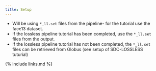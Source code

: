 ```yaml
---
title: Setup
---
```

- Will be using `*_ll.set` files from the pipeline- for the tutorial use the face13 dataset.
- If the lossless pipeline tutorial has been completed, use the `*_ll.set` files from the output.
- If the lossless pipeline tutorial has not been completed, the `*_ll.set` files can be retrieved from Globus (see setup of SDC-LOSSLESS tuturial)


{% include links.md %}
